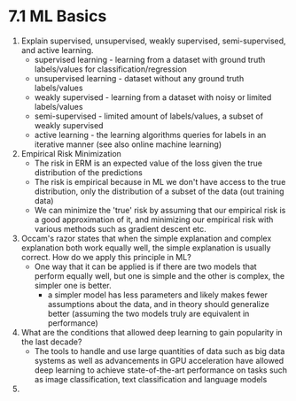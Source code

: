 # 7.1 ML Basics
1. Explain supervised, unsupervised, weakly supervised, semi-supervised, and active learning.
    - supervised learning - learning from a dataset with ground truth labels/values for classification/regression
    - unsupervised learning - dataset without any ground truth labels/values
    - weakly supervised - learning from a dataset with noisy or limited labels/values
    - semi-supervised - limited amount of labels/values, a subset of weakly supervised
    - active learning - the learning algorithms queries for labels in an iterative manner (see also online machine learning)
2. Empirical Risk Minimization
    - The risk in ERM is an expected value of the loss given the true distribution of the predictions
    - The risk is empirical because in ML we don't have access to the true distribution, only the distribution of a subset of the data (out training data)
    - We can minimize the 'true' risk by assuming that our empirical risk is a good approximation of it, and minimizing our empirical risk with various methods such as gradient descent etc.
3. Occam's razor states that when the simple explanation and complex explanation both work equally well, the simple explanation is usually correct. How do we apply this principle in ML?
    - One way that it can be applied is if there are two models that perform equally well, but one is simple and the other is complex, the simpler one is better.
        - a simpler model has less parameters and likely makes fewer assumptions about the data, and in theory should generalize better (assuming the two models truly are equivalent in performance)
4. What are the conditions that allowed deep learning to gain popularity in the last decade?
    - The tools to handle and use large quantities of data such as big data systems as well as advancements in GPU acceleration have allowed deep learning to achieve state-of-the-art performance on tasks such as image classification, text classification and language models
5. 
